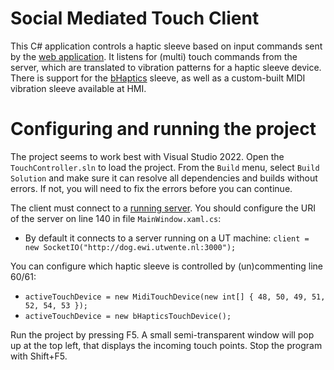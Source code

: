 # Social Mediated Touch Client

This C# application controls a haptic sleeve based on input commands sent by the [web application](https://github.com/utwente-interaction-lab/mediated-social-touch-web-application). It listens for (multi) touch commands from the server, which are translated to vibration patterns for a haptic sleeve device. There is support for the [bHaptics](https://github.com/utwente-interaction-lab/interaction-lab/wiki/Getting-started-with-the-bHaptics-Tactosy-for-Arms) sleeve, as well as a custom-built MIDI vibration sleeve available at HMI.

# Configuring and running the project
The project seems to work best with Visual Studio 2022. Open the `TouchController.sln` to load the project. From the `Build` menu, select `Build Solution` and make sure it can resolve all dependencies and builds without errors. If not, you will need to fix the errors before you can continue.

The client must connect to a [running server](https://github.com/utwente-interaction-lab/mediated-social-touch-web-application). You should configure the URI of the server on line 140 in file `MainWindow.xaml.cs`: 
* By default it connects to a server running on a UT machine: `client = new SocketIO("http://dog.ewi.utwente.nl:3000");`

You can configure which haptic sleeve is controlled by (un)commenting line 60/61:
* `activeTouchDevice = new MidiTouchDevice(new int[] { 48, 50, 49, 51, 52, 54, 53 });`
* `activeTouchDevice = new bHapticsTouchDevice();`

Run the project by pressing F5. A small semi-transparent window will pop up at the top left, that displays the incoming touch points. Stop the program with Shift+F5.